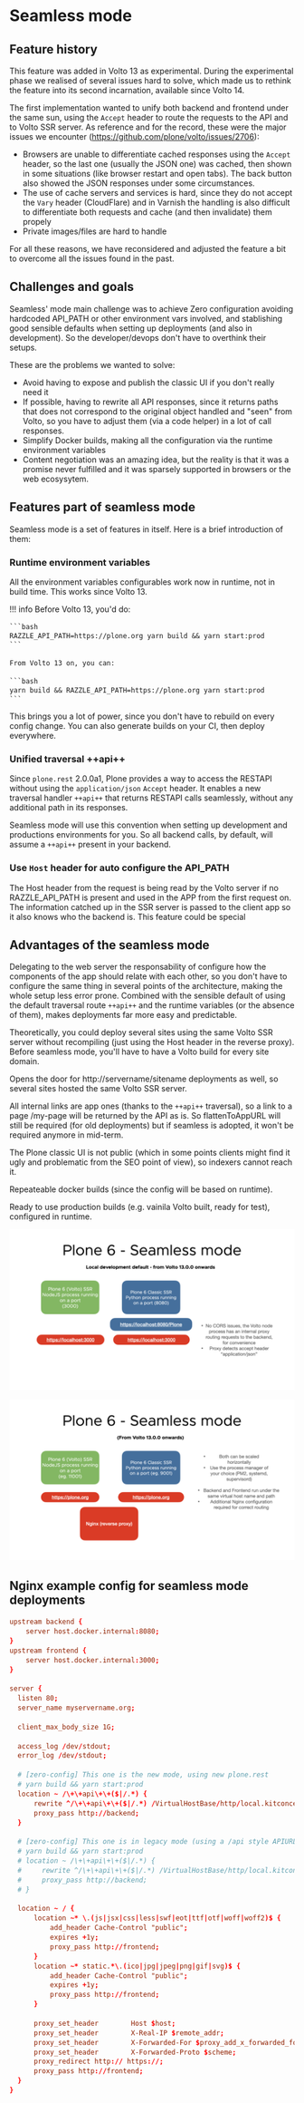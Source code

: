 # Seamless mode

## Feature history

This feature was added in Volto 13 as experimental. During the experimental phase we realised of several issues hard to solve, which made us to rethink the feature into its second incarnation, available since Volto 14.

The first implementation wanted to unify both backend and frontend under the same sun, using the `Accept` header to route the requests to the API and to Volto SSR server. As reference and for the record, these were the major issues we encounter (https://github.com/plone/volto/issues/2706):

- Browsers are unable to differentiate cached responses using the `Accept` header, so the last one (usually the JSON one) was cached, then shown in some situations (like browser restart and open tabs). The back button also showed the JSON responses under some circumstances.
- The use of cache servers and services is hard, since they do not accept the `Vary` header (CloudFlare) and in Varnish the handling is also difficult to differentiate both requests and cache (and then invalidate) them propely
- Private images/files are hard to handle

For all these reasons, we have reconsidered and adjusted the feature a bit to overcome all the issues found in the past.

## Challenges and goals

Seamless' mode main challenge was to achieve Zero configuration avoiding hardcoded API_PATH or other environment vars involved, and stablishing good sensible defaults when setting up deployments (and also in development). So the developer/devops don't have to overthink their setups.

These are the problems we wanted to solve:

- Avoid having to expose and publish the classic UI if you don't really need it
- If possible, having to rewrite all API responses, since it returns paths that does not correspond to the original object handled and "seen" from Volto, so you have to adjust them (via a code helper) in a lot of call responses.
- Simplify Docker builds, making all the configuration via the runtime environment variables
- Content negotiation was an amazing idea, but the reality is that it was a promise never fulfilled and it was sparsely supported in browsers or the web ecosysytem.

## Features part of seamless mode

Seamless mode is a set of features in itself. Here is a brief introduction of them:

### Runtime environment variables

All the environment variables configurables work now in runtime, not in build time. This works since Volto 13.

!!! info
    Before Volto 13, you'd do:

    ```bash
    RAZZLE_API_PATH=https://plone.org yarn build && yarn start:prod
    ```

    From Volto 13 on, you can:

    ```bash
    yarn build && RAZZLE_API_PATH=https://plone.org yarn start:prod
    ```

This brings you a lot of power, since you don't have to rebuild on every config change. You can also generate builds on your CI, then deploy everywhere.

### Unified traversal ++api++

Since `plone.rest` 2.0.0a1, Plone provides a way to access the RESTAPI without using the `application/json` `Accept` header. It enables a new traversal handler `++api++` that returns RESTAPI calls seamlessly, without any additional path in its responses.

Seamless mode will use this convention when setting up development and productions environments for you. So all backend calls, by default, will assume a `++api++` present in your backend.

### Use `Host` header for auto configure the API_PATH

The Host header from the request is being read by the Volto server if no RAZZLE_API_PATH is present and used in the APP from the first request on. The information catched up in the SSR server is passed to the client app so it also knows who the backend is. This feature could be special

## Advantages of the seamless mode

Delegating to the web server the responsability of configure how the components of the app should relate with each other, so you don't have to configure the same thing in several points of the architecture, making the whole setup less error prone. Combined with the sensible default of using the default traversal route ``++api++`` and the runtime variables (or the absence of them), makes deployments far more easy and predictable.

Theoretically, you could deploy several sites using the same Volto SSR server without
recompiling (just using the Host header in the reverse proxy). Before seamless mode, you'll have to have a Volto build for every site domain.

Opens the door for http://servername/sitename deployments as well, so several sites
hosted the same Volto SSR server.

All internal links are app ones (thanks to the ``++api++`` traversal), so a link to a page /my-page will be returned by the API as is. So flattenToAppURL will still be required (for old deployments) but if seamless is adopted, it won't be required anymore in mid-term.

The Plone classic UI is not public (which in some points clients might find it ugly and
problematic from the SEO point of view), so indexers cannot reach it.

Repeateable docker builds (since the config will be based on runtime).

Ready to use production builds (e.g. vainila Volto built, ready for test), configured in runtime.

![How Plone 6 works](HowPlone6Works001.png)

![How Plone 6 works](./HowPlone6Works002.png)

## Nginx example config for seamless mode deployments

```conf
upstream backend {
    server host.docker.internal:8080;
}
upstream frontend {
    server host.docker.internal:3000;
}

server {
  listen 80;
  server_name myservername.org;

  client_max_body_size 1G;

  access_log /dev/stdout;
  error_log /dev/stdout;

  # [zero-config] This one is the new mode, using new plone.rest
  # yarn build && yarn start:prod
  location ~ /\+\+api\+\+($|/.*) {
      rewrite ^/\+\+api\+\+($|/.*) /VirtualHostBase/http/local.kitconcept.io/Plone/++api++/VirtualHostRoot/$1 break;
      proxy_pass http://backend;
  }

  # [zero-config] This one is in legacy mode (using a /api style APIURL)
  # yarn build && yarn start:prod
  # location ~ /\+\+api\+\+($|/.*) {
  #     rewrite ^/\+\+api\+\+($|/.*) /VirtualHostBase/http/local.kitconcept.io/Plone/VirtualHostRoot/_vh_++api++$1 break;
  #     proxy_pass http://backend;
  # }

  location ~ / {
      location ~* \.(js|jsx|css|less|swf|eot|ttf|otf|woff|woff2)$ {
          add_header Cache-Control "public";
          expires +1y;
          proxy_pass http://frontend;
      }
      location ~* static.*\.(ico|jpg|jpeg|png|gif|svg)$ {
          add_header Cache-Control "public";
          expires +1y;
          proxy_pass http://frontend;
      }

      proxy_set_header        Host $host;
      proxy_set_header        X-Real-IP $remote_addr;
      proxy_set_header        X-Forwarded-For $proxy_add_x_forwarded_for;
      proxy_set_header        X-Forwarded-Proto $scheme;
      proxy_redirect http:// https://;
      proxy_pass http://frontend;
  }
}
```
